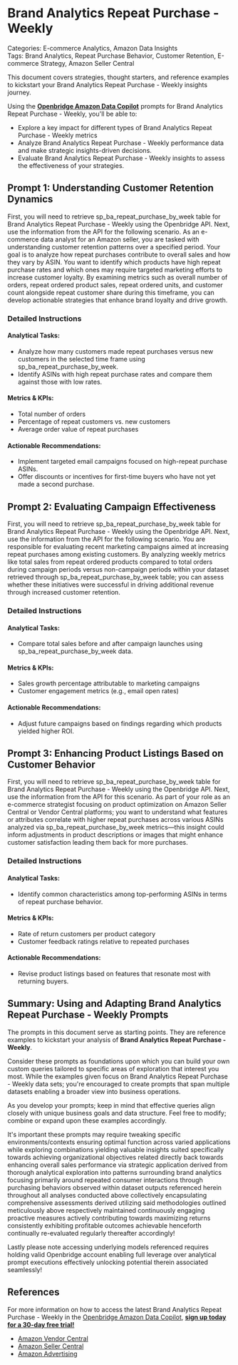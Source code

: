 # Brand Analytics Repeat Purchase - Weekly

Categories: E-commerce Analytics, Amazon Data Insights  
Tags: Brand Analytics, Repeat Purchase Behavior, Customer Retention, E-commerce Strategy, Amazon Seller Central

This document covers strategies, thought starters, and reference examples to kickstart your Brand Analytics Repeat Purchase - Weekly insights journey.

Using the <a href="https://chatgpt.com/g/g-Sg4qP7r3v-openbridge-data-copilot" target="_blank"><strong>Openbridge Amazon Data Copilot</strong></a> prompts for Brand Analytics Repeat Purchase - Weekly, you'll be able to:

- Explore a key impact for different types of Brand Analytics Repeat Purchase - Weekly metrics
- Analyze Brand Analytics Repeat Purchase - Weekly performance data and make strategic insights-driven decisions.
- Evaluate Brand Analytics Repeat Purchase - Weekly insights to assess the effectiveness of your strategies.

## Prompt 1: Understanding Customer Retention Dynamics 

First, you will need to retrieve sp_ba_repeat_purchase_by_week table for Brand Analytics Repeat Purchase - Weekly using the Openbridge API. Next, use the information from the API for the following scenario. As an e-commerce data analyst for an Amazon seller, you are tasked with understanding customer retention patterns over a specified period. Your goal is to analyze how repeat purchases contribute to overall sales and how they vary by ASIN. You want to identify which products have high repeat purchase rates and which ones may require targeted marketing efforts to increase customer loyalty. By examining metrics such as overall number of orders, repeat ordered product sales, repeat ordered units, and customer count alongside repeat customer share during this timeframe, you can develop actionable strategies that enhance brand loyalty and drive growth.

### Detailed Instructions

#### Analytical Tasks:
- Analyze how many customers made repeat purchases versus new customers in the selected time frame using sp_ba_repeat_purchase_by_week.
- Identify ASINs with high repeat purchase rates and compare them against those with low rates.
  
#### Metrics & KPIs:
- Total number of orders
- Percentage of repeat customers vs. new customers
- Average order value of repeat purchases

#### Actionable Recommendations:
- Implement targeted email campaigns focused on high-repeat purchase ASINs.
- Offer discounts or incentives for first-time buyers who have not yet made a second purchase.

## Prompt 2: Evaluating Campaign Effectiveness 

First, you will need to retrieve sp_ba_repeat_purchase_by_week table for Brand Analytics Repeat Purchase - Weekly using the Openbridge API. Next, use the information from the API for the following scenario. You are responsible for evaluating recent marketing campaigns aimed at increasing repeat purchases among existing customers. By analyzing weekly metrics like total sales from repeat ordered products compared to total orders during campaign periods versus non-campaign periods within your dataset retrieved through sp_ba_repeat_purchase_by_week table; you can assess whether these initiatives were successful in driving additional revenue through increased customer retention.

### Detailed Instructions

#### Analytical Tasks:
- Compare total sales before and after campaign launches using sp_ba_repeat_purchase_by_week data.
  
#### Metrics & KPIs:
- Sales growth percentage attributable to marketing campaigns
- Customer engagement metrics (e.g., email open rates)

#### Actionable Recommendations:
- Adjust future campaigns based on findings regarding which products yielded higher ROI.
  
## Prompt 3: Enhancing Product Listings Based on Customer Behavior 

First, you will need to retrieve sp_ba_repeat_purchase_by_week table for Brand Analytics Repeat Purchase - Weekly using the Openbridge API. Next, use the information from the API for this scenario. As part of your role as an e-commerce strategist focusing on product optimization on Amazon Seller Central or Vendor Central platforms; you want to understand what features or attributes correlate with higher repeat purchases across various ASINs analyzed via sp_ba_repeat_purchase_by_week metrics—this insight could inform adjustments in product descriptions or images that might enhance customer satisfaction leading them back for more purchases.

### Detailed Instructions

#### Analytical Tasks:
- Identify common characteristics among top-performing ASINs in terms of repeat purchase behavior.
  
#### Metrics & KPIs:
- Rate of return customers per product category
- Customer feedback ratings relative to repeated purchases
  
#### Actionable Recommendations:
- Revise product listings based on features that resonate most with returning buyers.

## Summary: Using and Adapting Brand Analytics Repeat Purchase - Weekly Prompts
The prompts in this document serve as starting points. They are reference examples to kickstart your analysis of **Brand Analytics Repeat Purchase - Weekly**.

Consider these prompts as foundations upon which you can build your own custom queries tailored to specific areas of exploration that interest you most. While the examples given focus on Brand Analytics Repeat Purchase - Weekly data sets; you're encouraged to create prompts that span multiple datasets enabling a broader view into business operations.

As you develop your prompts; keep in mind that effective queries align closely with unique business goals and data structure. Feel free to modify; combine or expand upon these examples accordingly.

It's important these prompts may require tweaking specific environments/contexts ensuring optimal function across varied applications while exploring combinations yielding valuable insights suited specifically towards achieving organizational objectives related directly back towards enhancing overall sales performance via strategic application derived from thorough analytical exploration into patterns surrounding brand analytics focusing primarily around repeated consumer interactions through purchasing behaviors observed within dataset outputs referenced herein throughout all analyses conducted above collectively encapsulating comprehensive assessments derived utilizing said methodologies outlined meticulously above respectively maintained continuously engaging proactive measures actively contributing towards maximizing returns consistently exhibiting profitable outcomes achievable henceforth continually re-evaluated regularly thereafter accordingly!

Lastly please note accessing underlying models referenced requires holding valid Openbridge account enabling full leverage over analytical prompt executions effectively unlocking potential therein associated seamlessly! 

## References   
For more information on how to access the latest Brand Analytics Repeat Purchase - Weekly in the <a href="https://chatgpt.com/g/g-Sg4qP7r3v-openbridge-data-copilot" target="_blank">Openbridge Amazon Data Copilot</a>, <a href="https://openbridge.com" target="_blank"><strong>sign up today for a 30-day free trial!</strong></a>

<ul>
<li> <a href="https://www.openbridge.com/amazon-vendor-central/" target="_blank">Amazon Vendor Central</a> </li>
<li> <a href="https://www.openbridge.com/amazon-selling-partner/" target="_blank">Amazon Seller Central</a> </li>
<li> <a href="https://www.openbridge.com/amazon-advertising/" target="_blank">Amazon Advertising</a> </li>
</ul>